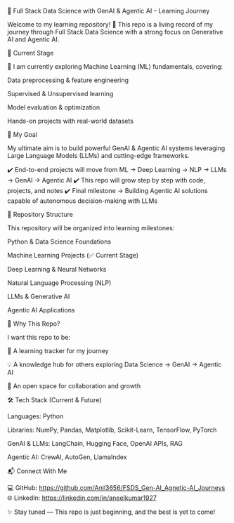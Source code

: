 🚀 Full Stack Data Science with GenAI & Agentic AI – Learning Journey

Welcome to my learning repository! 🌱
This repo is a living record of my journey through Full Stack Data Science with a strong focus on Generative AI and Agentic AI.

📌 Current Stage

🔹 I am currently exploring Machine Learning (ML) fundamentals, covering:

Data preprocessing & feature engineering

Supervised & Unsupervised learning

Model evaluation & optimization

Hands-on projects with real-world datasets

🎯 My Goal

My ultimate aim is to build powerful GenAI & Agentic AI systems leveraging Large Language Models (LLMs) and cutting-edge frameworks.

✔️ End-to-end projects will move from ML → Deep Learning → NLP → LLMs → GenAI → Agentic AI
✔️ This repo will grow step by step with code, projects, and notes
✔️ Final milestone → Building Agentic AI solutions capable of autonomous decision-making with LLMs

📂 Repository Structure

This repository will be organized into learning milestones:

Python & Data Science Foundations

Machine Learning Projects (✅ Current Stage)

Deep Learning & Neural Networks

Natural Language Processing (NLP)

LLMs & Generative AI

Agentic AI Applications

🌟 Why This Repo?

I want this repo to be:

📖 A learning tracker for my journey

💡 A knowledge hub for others exploring Data Science → GenAI → Agentic AI

🤝 An open space for collaboration and growth

🛠️ Tech Stack (Current & Future)

Languages: Python

Libraries: NumPy, Pandas, Matplotlib, Scikit-Learn, TensorFlow, PyTorch

GenAI & LLMs: LangChain, Hugging Face, OpenAI APIs, RAG

Agentic AI: CrewAI, AutoGen, LlamaIndex

📬 Connect With Me

💻 GitHub: https://github.com/Anil3656/FSDS_Gen-AI_Agnetic-AI_Journeys
🌐 LinkedIn: https://linkedin.com/in/aneelkumar1927

✨ Stay tuned — This repo is just beginning, and the best is yet to come!
